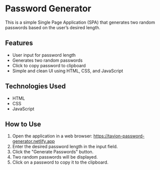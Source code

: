 # Password Generator

This is a simple Single Page Application (SPA) that generates two random passwords based on the user’s desired length.

## Features

- User input for password length
- Generates two random passwords
- Click to copy password to clipboard
- Simple and clean UI using HTML, CSS, and JavaScript

## Technologies Used

- HTML
- CSS
- JavaScript

## How to Use

1. Open the application in a web browser: https://tavion-password-generator.netlify.app
2. Enter the desired password length in the input field.
3. Click the "Generate Passwords" button.
4. Two random passwords will be displayed.
5. Click on a password to copy it to the clipboard.
